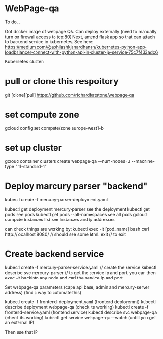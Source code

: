 # WebPage-qa

To do...

Got docker image of webpage QA. Can deploy externally (need to manually turn on firewall access to tcp:80)
Next, amend flask app so that can attach to backend service in kubernetes. See here: https://medium.com/@abhilashkjanardhanan/kubernetes-python-app-loadbalancer-connect-with-python-api-in-cluster-ip-service-75c7f433adc6

Kubernetes cluster:

# pull or clone this respoitory
git [clone][pull] https://github.com/richardbatstone/webpage-qa

# set compute zone
gcloud config set compute/zone europe-west1-b

# set up cluster
gcloud container clusters create webpage-qa --num-nodes=3 --machine-type "n1-standard-1"

# Deploy marcury parser "backend"
kubectl create -f mercury-parser-deployment.yaml

kubectl get deployment mercury-parser  see the deployment
kubectl get pods  see pods
kubectl get pods --all-namespaces  see all pods
gcloud compute instances list  see instances and ip addresses

can check things are working by:
kubectl exec -it [pod_name] bash
curl http://localhost:8080/ // should see some html.
exit // to exit

# Create backend service

kubectl create -f mercury-parser-service.yaml // create the service
kubectl describe svc mercury-parser // to get the service ip and port.
you can then exec -it backinto any node and curl the service ip and port.

Set webpage-qa parameters (cape api base, admin and mercury-server address) (find a way to automate this)

kubectl create -f frontend-deployment.yaml  (frontend deployemnt)
kubectl describe deployment webpage-qa (check its working)
kubectl create -f frontend-service.yaml  (frontend service)
kubectl describe svc webpage-qa (check its working)
kubectl get service webpage-qa --watch (untill you get an external IP)

Then use that IP






